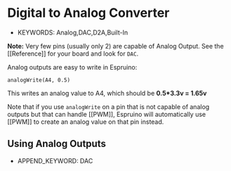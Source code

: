 <!--- Copyright (c) 2013 Gordon Williams, Pur3 Ltd. See the file LICENSE for copying permission. -->
Digital to Analog Converter
=======================

* KEYWORDS: Analog,DAC,D2A,Built-In

**Note:** Very few pins (usually only 2) are capable of Analog Output. See the [[Reference]] for your board and look for ```DAC```.

Analog outputs are easy to write in Espruino:

```analogWrite(A4, 0.5)```

This writes an analog value to A4, which should be **0.5*3.3v = 1.65v**

Note that if you use ```analogWrite``` on a pin that is not capable of analog outputs but that can handle [[PWM]], Espruino will automatically use [[PWM]] to create an analog value on that pin instead.


Using Analog Outputs
------------------------

* APPEND_KEYWORD: DAC
